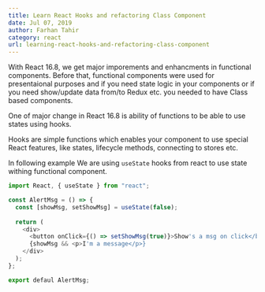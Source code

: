 ```yaml
---
title: Learn React Hooks and refactoring Class Component
date: Jul 07, 2019
author: Farhan Tahir
category: react
url: learning-react-hooks-and-refactoring-class-component
---
```


With React 16.8, we get major imporements and enhancments in functional components. Before that, functional components were used for presentaional purposes and if you need state logic in your components or if you need show/update data from/to Redux etc. you needed to have Class based components.


One of major change in React 16.8 is ability of functions to be able to use states using hooks.


Hooks are simple functions which enables your component to use special React features, like states, lifecycle methods, connecting to stores etc.

In following example We are using `useState` hooks from react to use state withing functional component.

```javascript
import React, { useState } from "react";

const AlertMsg = () => {
  const [showMsg, setShowMsg] = useState(false);
  
  return (
    <div>
      <button onClick={() => setShowMsg(true)}>Show's a msg on click</button>
      {showMsg && <p>I'm a message</p>}
    </div>
  );
};

export defaul AlertMsg;
```

